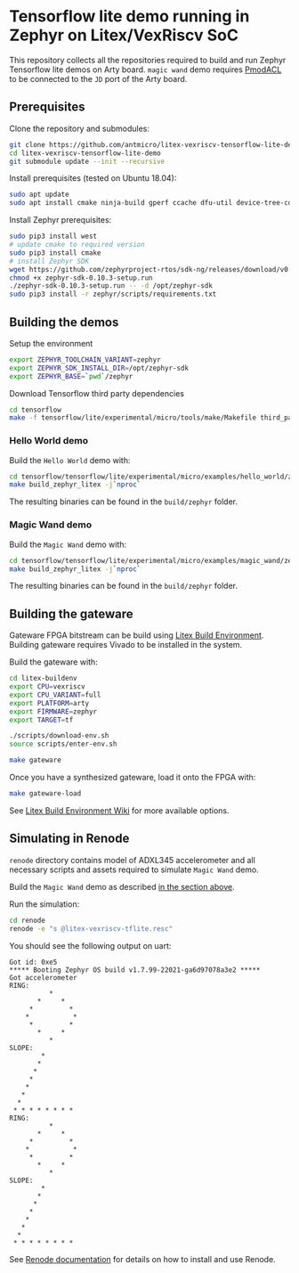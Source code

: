 # Tensorflow lite demo running in Zephyr on Litex/VexRiscv SoC

This repository collects all the repositories required to build and run Zephyr Tensorflow lite demos on Arty board.
`magic wand` demo requires [PmodACL](https://store.digilentinc.com/pmod-acl-3-axis-accelerometer/) to be connected to the `JD` port of the Arty board.

## Prerequisites

Clone the repository and submodules:
```bash
git clone https://github.com/antmicro/litex-vexriscv-tensorflow-lite-demo
cd litex-vexriscv-tensorflow-lite-demo
git submodule update --init --recursive
```

Install prerequisites (tested on Ubuntu 18.04):
```bash
sudo apt update
sudo apt install cmake ninja-build gperf ccache dfu-util device-tree-compiler wget python python3-pip python3-setuptools python3-tk python3-wheel xz-utils file make gcc gcc-multilib locales tar curl unzip
```

Install Zephyr prerequisites:
```bash
sudo pip3 install west
# update cmake to required version
sudo pip3 install cmake
# install Zephyr SDK
wget https://github.com/zephyrproject-rtos/sdk-ng/releases/download/v0.10.3/zephyr-sdk-0.10.3-setup.run
chmod +x zephyr-sdk-0.10.3-setup.run
./zephyr-sdk-0.10.3-setup.run -- -d /opt/zephyr-sdk
sudo pip3 install -r zephyr/scripts/requirements.txt
```

## Building the demos

Setup the environment
```bash
export ZEPHYR_TOOLCHAIN_VARIANT=zephyr
export ZEPHYR_SDK_INSTALL_DIR=/opt/zephyr-sdk
export ZEPHYR_BASE=`pwd`/zephyr
```

Download Tensorflow third party dependencies
```bash
cd tensorflow
make -f tensorflow/lite/experimental/micro/tools/make/Makefile third_party_downloads
```

### Hello World demo

Build the `Hello World` demo with:
```bash
cd tensorflow/tensorflow/lite/experimental/micro/examples/hello_world/zephyr_riscv
make build_zephyr_litex -j`nproc`
```
The resulting binaries can be found in the `build/zephyr` folder.

### Magic Wand demo

Build the `Magic Wand` demo with:
```bash
cd tensorflow/tensorflow/lite/experimental/micro/examples/magic_wand/zephyr_riscv
make build_zephyr_litex -j`nproc`
```
The resulting binaries can be found in the `build/zephyr` folder.

## Building the gateware

Gateware FPGA bitstream can be build using [Litex Build Environment](https://github.com/timvideos/litex-buildenv).
Building gateware requires Vivado to be installed in the system.

Build the gateware with:
```bash
cd litex-buildenv
export CPU=vexriscv
export CPU_VARIANT=full
export PLATFORM=arty
export FIRMWARE=zephyr
export TARGET=tf

./scripts/download-env.sh
source scripts/enter-env.sh

make gateware
```

Once you have a synthesized gateware, load it onto the FPGA with:
```bash
make gateware-load
```

See [Litex Build Environment Wiki](https://github.com/timvideos/litex-buildenv/wiki/Getting-Started) for more available options.

## Simulating in Renode

`renode` directory contains model of ADXL345 accelerometer and all necessary scripts and assets required to simulate `Magic Wand` demo.

Build the `Magic Wand` demo as described [in the section above](#magic-wand-demo).

Run the simulation:
```bash
cd renode
renode -e "s @litex-vexriscv-tflite.resc"
```

You should see the following output on uart:
```
Got id: 0xe5
***** Booting Zephyr OS build v1.7.99-22021-ga6d97078a3e2 *****
Got accelerometer
RING:
          *
       *     *
     *         *
    *           *
     *         *
       *     *
          *
SLOPE:
        *
       *
      *
     *
    *
   *
  *
 * * * * * * * *
RING:
          *
       *     *
     *         *
    *           *
     *         *
       *     *
          *
SLOPE:
        *
       *
      *
     *
    *
   *
  *
 * * * * * * * *
```

See [Renode documentation](https://renode.readthedocs.org) for details on how to install and use Renode.
